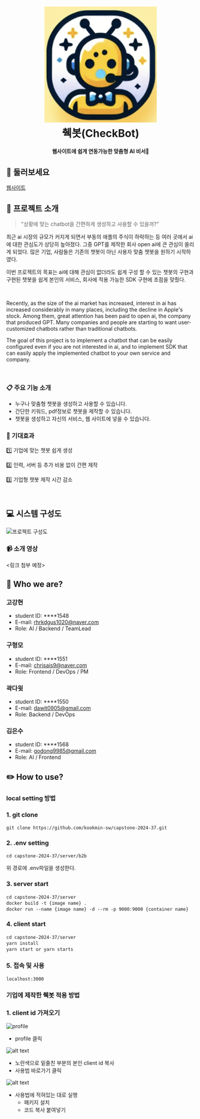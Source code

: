 <h1 align="center">
  <br>
  <img src="static/logo.png" width="300"></a>
  <br>
  췍봇(CheckBot)
  <br>
</h1>

<h4 align="center">웹사이트에 쉽게 연동가능한 맞춤형 AI 비서🤖</h4>

## 👀 둘러보세요

[웹사이트](https://capstone-2024-37.vercel.app)

## 💬 프로젝트 소개

> "상황에 맞는 chatbot을 간편하게 생성하고 사용할 수 있을까?”

최근 ai 시장의 규모가 커지게 되면서 부동의 애플의 주식이 하락하는 등 여러 곳에서 ai에 대한 관심도가 상당히 높아졌다. 그중 GPT를 제작한 회사 open ai에 큰 관심이 쏠리게 되었다. 많은 기업, 사람들은 기존의 챗봇이 아닌 사용자 맞춤 챗봇을 원하기 시작하였다.

이번 프로젝트의 목표는 ai에 대해 관심이 없더라도 쉽게 구성 할 수 있는 챗봇의 구현과 구현된 챗봇을 쉽게 본인의 서비스, 회사에 적용 가능한 SDK 구현에 초점을 맞췄다.

<br/>

Recently, as the size of the ai market has increased, interest in ai has increased considerably in many places, including the decline in Apple's stock. Among them, great attention has been paid to open ai, the company that produced GPT. Many companies and people are starting to want user-customized chatbots rather than traditional chatbots.

The goal of this project is to implement a chatbot that can be easily configured even if you are not interested in ai, and to implement SDK that can easily apply the implemented chatbot to your own service and company.

<br/>

### 📋 주요 기능 소개

- 누구나 맞춤형 챗봇을 생성하고 사용할 수 있습니다.
- 간단한 키워드, pdf정보로 챗봇을 제작할 수 있습니다.
- 챗봇을 생성하고 자신의 서비스, 웹 사이트에 넣을 수 있습니다.

### 🚢 기대효과

1️⃣ 기업에 맞는 챗봇 쉽게 생성

2️⃣ 인력, 서버 등 추가 비용 없이 간편 제작

3️⃣ 기업형 챗봇 제작 시간 감소

<br/>

## 💻 시스템 구성도
![프로젝트 구성도](image.png)

### 📹 소개 영상
<링크 첨부 예정>


## 👋 Who we are?

### 고강현

- student ID: \*\*\*\*1548
- E-mail: rhrkdgus1020@naver.com
- Role: AI / Backend / TeamLead

### 구형모

- student ID: \*\*\*\*1551
- E-mail: chrisais9@naver.com
- Role: Frontend / DevOps / PM

### 곽다윗

- student ID: \*\*\*\*1550
- E-mail: dawit0905@gmail.com
- Role: Backend / DevOps

### 김은수

- student ID: \*\*\*\*1568
- E-mail: godong9985@gmail.com
- Role: AI / Frontend

## ✏️ How to use?

### local setting 방법

### 1. git clone

```shell
git clone https://github.com/kookmin-sw/capstone-2024-37.git
```

### 2. .env setting
```shell
cd capstone-2024-37/server/b2b
```
위 경로에 .env파일을 생성한다.

### 3. server start
```shell
cd capstone-2024-37/server
docker build -t {image name} .
docker run --name {image name} -d --rm -p 9000:9000 {container name}
```

### 4. client start
```shell
cd capstone-2024-37/server
yarn install
yarn start or yarn starts
```

### 5. 접속 및 사용 
```
localhost:3000
```

### 기업에 제작한 췍봇 적용 방법

### 1. client id 가져오기
![profile](image-1.png)

- profile 클릭

![alt text](image-2.png)

- 노란색으로 밑줄친 부분의 본인 client id 복사
- 사용법 바로가기 클릭

![alt text](image-3.png)

- 사용법에 적혀있는 대로 실행
  - 패키지 설치
  - 코드 복사 붙여넣기
